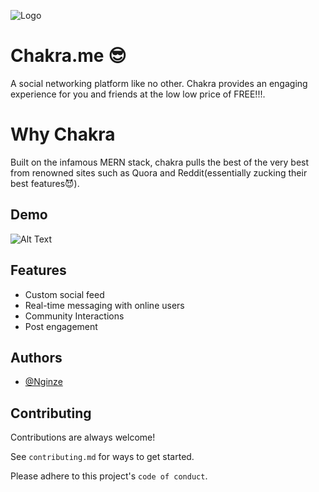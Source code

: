 
![Logo](https://img.icons8.com/color/30/000000/naruto-sign.png)


# Chakra.me 😎

A social networking platform like no other. Chakra provides an engaging experience for you and friends at the low low price of FREE!!!.

# Why Chakra
Built on the infamous MERN stack, chakra pulls the best of the very best from renowned sites such as Quora and Reddit(essentially zucking their best features😈). 




## Demo

![Alt Text](https://res.cloudinary.com/chakra-me/image/upload/v1658248049/chakrardme_r1rhmx.gif)


## Features

- Custom social feed
- Real-time messaging with online users
- Community Interactions
- Post engagement



## Authors

- [@Nginze](https://github.com/Nginze)


## Contributing

Contributions are always welcome!

See `contributing.md` for ways to get started.

Please adhere to this project's `code of conduct`.


